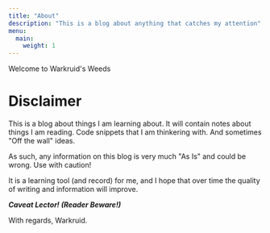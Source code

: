 ```yaml
---
title: "About"
description: "This is a blog about anything that catches my attention"
menu:
  main:
    weight: 1
---
```

Welcome to Warkruid's Weeds


# Disclaimer

This is a blog about things I am learning about. It will contain notes about things I am reading.
Code snippets that I am thinkering with. And sometimes "Off the wall" ideas.

As such, any information on this blog is very much "As Is" and could be wrong. Use with caution!

It is a learning tool (and record) for me, and I hope that over time the quality of writing
and information will improve. 


***Caveat Lector! (Reader Beware!)***

With regards,
Warkruid.

